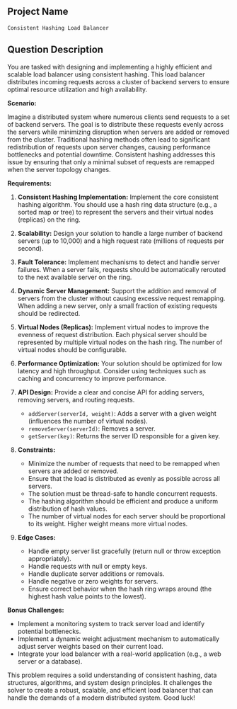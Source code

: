 ## Project Name

`Consistent Hashing Load Balancer`

## Question Description

You are tasked with designing and implementing a highly efficient and scalable load balancer using consistent hashing. This load balancer distributes incoming requests across a cluster of backend servers to ensure optimal resource utilization and high availability.

**Scenario:**

Imagine a distributed system where numerous clients send requests to a set of backend servers. The goal is to distribute these requests evenly across the servers while minimizing disruption when servers are added or removed from the cluster. Traditional hashing methods often lead to significant redistribution of requests upon server changes, causing performance bottlenecks and potential downtime. Consistent hashing addresses this issue by ensuring that only a minimal subset of requests are remapped when the server topology changes.

**Requirements:**

1.  **Consistent Hashing Implementation:** Implement the core consistent hashing algorithm. You should use a hash ring data structure (e.g., a sorted map or tree) to represent the servers and their virtual nodes (replicas) on the ring.

2.  **Scalability:** Design your solution to handle a large number of backend servers (up to 10,000) and a high request rate (millions of requests per second).

3.  **Fault Tolerance:** Implement mechanisms to detect and handle server failures. When a server fails, requests should be automatically rerouted to the next available server on the ring.

4.  **Dynamic Server Management:** Support the addition and removal of servers from the cluster without causing excessive request remapping. When adding a new server, only a small fraction of existing requests should be redirected.

5.  **Virtual Nodes (Replicas):** Implement virtual nodes to improve the evenness of request distribution. Each physical server should be represented by multiple virtual nodes on the hash ring. The number of virtual nodes should be configurable.

6.  **Performance Optimization:** Your solution should be optimized for low latency and high throughput. Consider using techniques such as caching and concurrency to improve performance.

7.  **API Design:** Provide a clear and concise API for adding servers, removing servers, and routing requests.

    *   `addServer(serverId, weight)`: Adds a server with a given weight (influences the number of virtual nodes).
    *   `removeServer(serverId)`: Removes a server.
    *   `getServer(key)`: Returns the server ID responsible for a given key.

8.  **Constraints:**

    *   Minimize the number of requests that need to be remapped when servers are added or removed.
    *   Ensure that the load is distributed as evenly as possible across all servers.
    *   The solution must be thread-safe to handle concurrent requests.
    *   The hashing algorithm should be efficient and produce a uniform distribution of hash values.
    *   The number of virtual nodes for each server should be proportional to its weight.  Higher weight means more virtual nodes.

9. **Edge Cases:**

    * Handle empty server list gracefully (return null or throw exception appropriately).
    * Handle requests with null or empty keys.
    * Handle duplicate server additions or removals.
    * Handle negative or zero weights for servers.
    * Ensure correct behavior when the hash ring wraps around (the highest hash value points to the lowest).

**Bonus Challenges:**

*   Implement a monitoring system to track server load and identify potential bottlenecks.
*   Implement a dynamic weight adjustment mechanism to automatically adjust server weights based on their current load.
*   Integrate your load balancer with a real-world application (e.g., a web server or a database).

This problem requires a solid understanding of consistent hashing, data structures, algorithms, and system design principles. It challenges the solver to create a robust, scalable, and efficient load balancer that can handle the demands of a modern distributed system. Good luck!
